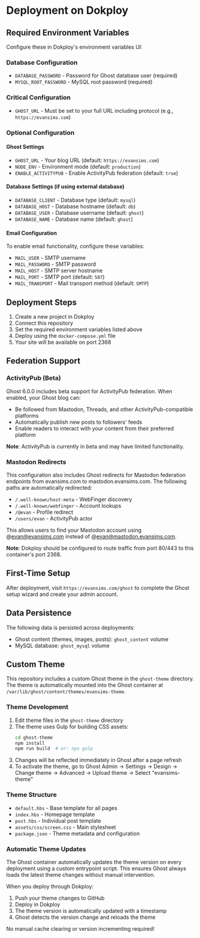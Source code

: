 # Deployment on Dokploy

## Required Environment Variables

Configure these in Dokploy's environment variables UI:

### Database Configuration
- `DATABASE_PASSWORD` - Password for Ghost database user (required)
- `MYSQL_ROOT_PASSWORD` - MySQL root password (required)

### Critical Configuration
- `GHOST_URL` - Must be set to your full URL including protocol (e.g., `https://evansims.com`)

### Optional Configuration

#### Ghost Settings
- `GHOST_URL` - Your blog URL (default: `https://evansims.com`)
- `NODE_ENV` - Environment mode (default: `production`)
- `ENABLE_ACTIVITYPUB` - Enable ActivityPub federation (default: `true`)

#### Database Settings (if using external database)
- `DATABASE_CLIENT` - Database type (default: `mysql`)
- `DATABASE_HOST` - Database hostname (default: `db`)
- `DATABASE_USER` - Database username (default: `ghost`)
- `DATABASE_NAME` - Database name (default: `ghost`)

#### Email Configuration
To enable email functionality, configure these variables:
- `MAIL_USER` - SMTP username
- `MAIL_PASSWORD` - SMTP password
- `MAIL_HOST` - SMTP server hostname
- `MAIL_PORT` - SMTP port (default: `587`)
- `MAIL_TRANSPORT` - Mail transport method (default: `SMTP`)

## Deployment Steps

1. Create a new project in Dokploy
2. Connect this repository
3. Set the required environment variables listed above
4. Deploy using the `docker-compose.yml` file
5. Your site will be available on port 2368

## Federation Support

### ActivityPub (Beta)

Ghost 6.0.0 includes beta support for ActivityPub federation. When enabled, your Ghost blog can:
- Be followed from Mastodon, Threads, and other ActivityPub-compatible platforms
- Automatically publish new posts to followers' feeds
- Enable readers to interact with your content from their preferred platform

**Note**: ActivityPub is currently in beta and may have limited functionality.

### Mastodon Redirects

This configuration also includes Ghost redirects for Mastodon federation endpoints from evansims.com to mastodon.evansims.com. The following paths are automatically redirected:

- `/.well-known/host-meta` - WebFinger discovery
- `/.well-known/webfinger` - Account lookups
- `/@evan` - Profile redirect
- `/users/evan` - ActivityPub actor

This allows users to find your Mastodon account using @evan@evansims.com instead of @evan@mastodon.evansims.com.

**Note**: Dokploy should be configured to route traffic from port 80/443 to this container's port 2368.

## First-Time Setup

After deployment, visit `https://evansims.com/ghost` to complete the Ghost setup wizard and create your admin account.

## Data Persistence

The following data is persisted across deployments:
- Ghost content (themes, images, posts): `ghost_content` volume
- MySQL database: `ghost_mysql` volume

## Custom Theme

This repository includes a custom Ghost theme in the `ghost-theme` directory. The theme is automatically mounted into the Ghost container at `/var/lib/ghost/content/themes/evansims-theme`.

### Theme Development

1. Edit theme files in the `ghost-theme` directory
2. The theme uses Gulp for building CSS assets:
   ```bash
   cd ghost-theme
   npm install
   npm run build  # or: npx gulp
   ```
3. Changes will be reflected immediately in Ghost after a page refresh
4. To activate the theme, go to Ghost Admin → Settings → Design → Change theme → Advanced → Upload theme → Select "evansims-theme"

### Theme Structure
- `default.hbs` - Base template for all pages
- `index.hbs` - Homepage template
- `post.hbs` - Individual post template
- `assets/css/screen.css` - Main stylesheet
- `package.json` - Theme metadata and configuration

### Automatic Theme Updates

The Ghost container automatically updates the theme version on every deployment using a custom entrypoint script. This ensures Ghost always loads the latest theme changes without manual intervention.

When you deploy through Dokploy:
1. Push your theme changes to GitHub
2. Deploy in Dokploy
3. The theme version is automatically updated with a timestamp
4. Ghost detects the version change and reloads the theme

No manual cache clearing or version incrementing required!